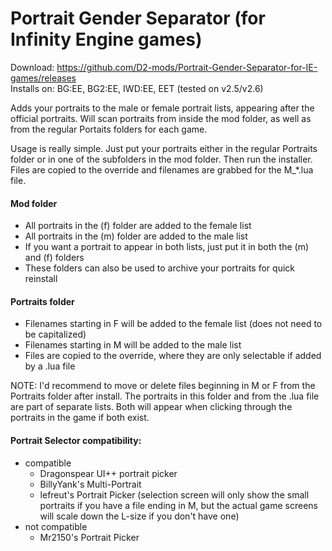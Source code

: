 # Portrait Gender Separator (for Infinity Engine games)
Download: https://github.com/D2-mods/Portrait-Gender-Separator-for-IE-games/releases  
Installs on: BG:EE, BG2:EE, IWD:EE, EET (tested on v2.5/v2.6)

Adds your portraits to the male or female portrait lists, appearing after the official portraits. Will scan portraits from inside the mod folder, as well as from the regular Portaits folders for each game.

Usage is really simple. Just put your portraits either in the regular Portraits folder or in one of the subfolders in the mod folder. Then run the installer. Files are copied to the override and filenames are grabbed for the M_*.lua file.

#### Mod folder
- All portraits in the (f) folder are added to the female list
- All portraits in the (m) folder are added to the male list
- If you want a portrait to appear in both lists, just put it in both the (m) and (f) folders
- These folders can also be used to archive your portraits for quick reinstall

#### Portraits folder
- Filenames starting in F will be added to the female list (does not need to be capitalized)
- Filenames starting in M will be added to the male list
- Files are copied to the override, where they are only selectable if added by a .lua file

NOTE: 
I'd recommend to move or delete files beginning in M or F from the Portraits folder after install.
The portraits in this folder and from the .lua file are part of separate lists.
Both will appear when clicking through the portraits in the game if both exist.

#### Portrait Selector compatibility:
- compatible
	- Dragonspear UI++ portrait picker
	- BillyYank's Multi-Portrait
	- lefreut's Portrait Picker (selection screen will only show the small portraits if you have a file ending in M, but the actual game screens will scale down the L-size if you don't have one)
- not compatible
	- Mr2150's Portrait Picker